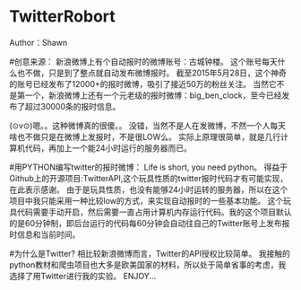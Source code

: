 # TwitterRobort
Author：Shawn

#创意来源：
新浪微博上有个自动报时的微博账号：古城钟楼。
这个账号每天什么也不做，只是到了整点就自动发布微博报时。
截至2015年5月28日，这个神奇的账号已经发布了12000+的报时微博，吸引了接近50万的粉丝关注。
当然它不是第一个，新浪微博上还有一个元老级的报时微博：big_ben_clock，至今已经发布了超过30000条的报时信息。

(⊙v⊙)嗯。。这种微博真的很傻。。
没错，当然不是人在发微博，不然一个人每天啥也不做只是在微博上发报时，不是很LOW么。
实际上原理很简单，就是几行计算机代码，再加上一个能24小时运行的服务器而已。

#用PYTHON编写twitter的报时微博：
Life is short, you need python。
得益于Github上的开源项目:TwitterAPI,这个玩具性质的twitter报时代码才有可能实现，在此表示感谢。
由于是玩具性质，也没有能够24小时运转的服务器，所以在这个项目中我只能采用一种比较low的方式，来实现自动报时的一些基本功能。
这个玩具代码需要手动开启，然后需要一直占用计算机内存运行代码。我的这个项目默认的是60分钟制，即后台运行的代码每60分钟会自动往自己的Twitter账号上发布报时信息和当前时间。

#为什么是Twitter?
相比较新浪微博而言，Twitter的API授权比较简单。
我接触的python教材和爬虫项目也大多是欧美国家的材料，所以处于简单省事的考虑，我选择了用Twitter进行我的实验。
ENJOY...

